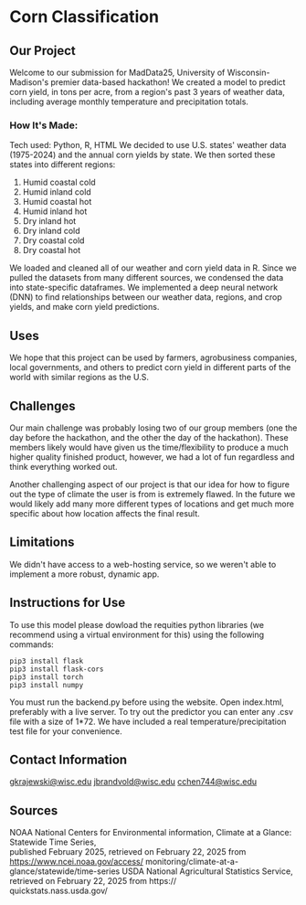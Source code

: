 # Corn Classification
## Our Project
Welcome to our submission for MadData25, University of Wisconsin-Madison's premier data-based hackathon! We created a model to predict corn yield, in tons per acre, from a region's past 3 years of weather data, including average monthly temperature and precipitation totals.

### How It's Made:
Tech used: Python, R, HTML
We decided to use U.S. states' weather data (1975-2024) and the annual corn yields by state. We then sorted these states into different regions:
1. Humid coastal cold
2. Humid inland cold
3. Humid coastal hot
4. Humid inland hot
5. Dry inland hot
6. Dry inland cold
7. Dry coastal cold
8. Dry coastal hot

We loaded and cleaned all of our weather and corn yield data in R. Since we pulled the datasets from many different sources, we condensed the data into state-specific dataframes. We implemented a deep neural network (DNN) to find relationships between our weather data, regions, and crop yields, and make corn yield predictions.

## Uses
We hope that this project can be used by farmers, agrobusiness companies, local governments, and others to predict corn yield in different parts of the world with similar regions as the U.S.

## Challenges
Our main challenge was probably losing two of our group members (one the day before the hackathon, and the other the day of the hackathon). These members likely would have given us the time/flexibility to produce a much higher quality finished product, however, we had a lot of fun regardless and think everything worked out. 

Another challenging aspect of our project is that our idea for how to figure out the type of climate the user is from is extremely flawed. In the future we would likely add many more different types of locations and get much more specific about how location affects the final result.

## Limitations
We didn't have access to a web-hosting service, so we weren't able to implement a more robust, dynamic app.

## Instructions for Use
To use this model please dowload the requities python libraries (we recommend using a virtual environment for this) using the following commands:
```
pip3 install flask
pip3 install flask-cors
pip3 install torch
pip3 install numpy
```
You must run the backend.py before using the website. Open index.html, preferably with a live server. To try out the predictor you can enter any .csv file with a size of 1*72. We have included a real temperature/precipitation test file for your convenience.

## Contact Information
gkrajewski@wisc.edu
jbrandvold@wisc.edu
cchen744@wisc.edu

## Sources
NOAA National Centers for Environmental information, Climate at a Glance: Statewide Time Series,   
  published February 2025, retrieved on February 22, 2025 from https://www.ncei.noaa.gov/access/
  monitoring/climate-at-a-glance/statewide/time-series
USDA National Agricultural Statistics Service, retrieved on February 22, 2025 from https://  
  quickstats.nass.usda.gov/

